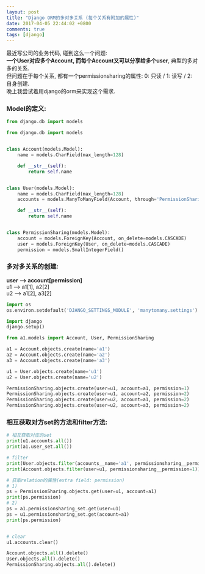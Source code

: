 ```yaml
---
layout: post
title: "Django ORM的多对多关系 (每个关系有附加的属性)"
date: 2017-04-05 22:44:02 +0800
comments: true
tags: [django]
---
```


最近写公司的业务代码, 碰到这么一个问题:      
**一个User对应多个Account, 而每个Account又可以分享给多个user**, 典型的多对多的关系.    
但问题在于每个关系, 都有一个permissionsharing的属性: 0: 只读 / 1: 读写 / 2: 自身创建.    
晚上我尝试着用django的orm来实现这个需求.    
<!--more-->
  

### Model的定义:
```python
from django.db import models

from django.db import models


class Account(models.Model):
    name = models.CharField(max_length=128)

    def __str__(self):
        return self.name


class User(models.Model):
    name = models.CharField(max_length=128)
    accounts = models.ManyToManyField(Account, through='PermissionSharing')

    def __str__(self):
        return self.name


class PermissionSharing(models.Model):
    account = models.ForeignKey(Account, on_delete=models.CASCADE)
    user = models.ForeignKey(User, on_delete=models.CASCADE)
    permission = models.SmallIntegerField()

```



### 多对多关系的创建:
**user --> account[permission]**   
u1 --> a1[1], a2[2]   
u2 --> a1[2], a3[2]   
```python
import os
os.environ.setdefault('DJANGO_SETTINGS_MODULE', 'manytomany.settings')

import django
django.setup()

from a1.models import Account, User, PermissionSharing

a1 = Account.objects.create(name='a1')
a2 = Account.objects.create(name='a2')
a3 = Account.objects.create(name='a3')

u1 = User.objects.create(name='u1')
u2 = User.objects.create(name='u2')

PermissionSharing.objects.create(user=u1, account=a1, permission=1)
PermissionSharing.objects.create(user=u1, account=a2, permission=2)
PermissionSharing.objects.create(user=u2, account=a1, permission=2)
PermissionSharing.objects.create(user=u2, account=a3, permission=2)
```



### 相互获取对方set的方法和filter方法:
```python
# 相互获取对应的set
print(u1.accounts.all())
print(a1.user_set.all())

# filter
print(User.objects.filter(accounts__name='a1', permissionsharing__permission=1))
print(Account.objects.filter(user=u1, permissionsharing__permission=1))

# 获取relation的属性(extra field: permission)
# 1)
ps = PermissionSharing.objects.get(user=u1, account=a1)
print(ps.permission)
# 2)
ps = a1.permissionsharing_set.get(user=u1)
ps = u1.permissionsharing_set.get(account=a1)
print(ps.permission)


# clear
u1.accounts.clear()

Account.objects.all().delete()
User.objects.all().delete()
PermissionSharing.objects.all().delete()
```
